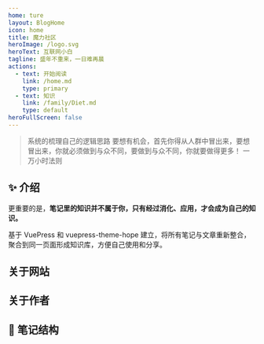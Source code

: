 ```yaml
---
home: ture
layout: BlogHome
icon: home
title: 魔力社区
heroImage: /logo.svg
heroText: 互联网小白
tagline: 盛年不重来，一日难再晨
actions:
  - text: 开始阅读
    link: /home.md
    type: primary
  - text: 知识
    link: /family/Diet.md
    type: default
heroFullScreen: false
---
```


> 系统的梳理自己的逻辑思路
> 要想有机会，首先你得从人群中冒出来，要想冒出来，你就必须做到与众不同，要做到与众不同，你就要做得更多！
> 一万小时法则

## ✨ 介绍

更重要的是，**笔记里的知识并不属于你，只有经过消化、应用，才会成为自己的知识。**

基于 VuePress 和 vuepress-theme-hope 建立，将所有笔记与文章重新整合，聚合到同一页面形成知识库，方便自己使用和分享。

## 关于网站
## 关于作者
## 🧱 笔记结构

